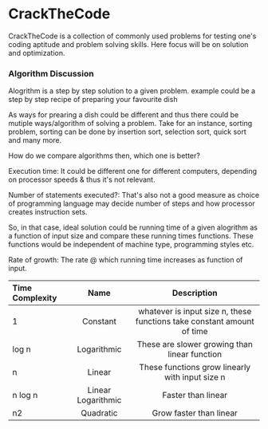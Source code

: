 # CrackTheCode
CrackTheCode is a collection of commonly used problems for testing one's coding aptitude and problem solving skills. Here focus will be on solution and optimization.

### Algorithm Discussion

Alogrithm is a step by step solution to a given problem. example could be a step by step recipe of preparing your favourite dish

As ways for prearing a dish could be different and thus there could be mutiple ways/algorithm of solving a problem. Take for an instance, sorting problem, sorting can be done by insertion sort, selection sort, quick sort and many more.

How do we compare algorithms then, which one is better? 

Execution time: It could be different one for different computers, depending on processor speeds & thus it's not relevant.

Number of statements executed?: That's also not a good measure as choice of programming language may decide number of steps and how processor creates instruction sets.

So, in that case, ideal solution could be running time of a given alogrithm as a function of input size and compare these running times functions. These functions would be independent of machine type, programming styles etc.

Rate of growth: The rate @ which running time increases as function of input.

| Time Complexity  | Name  | Description |
| :------------ |:---------------:|:-----:|
|     1         | Constant        | whatever is input size n, these functions take constant amount of time |
|   log n       | Logarithmic     | These are slower growing than linear function |
|     n         | Linear          | These functions grow linearly with input size n |
|   n log n     | Linear Logarithmic          | Faster than linear |
|     n2         | Quadratic          | Grow faster than linear |

